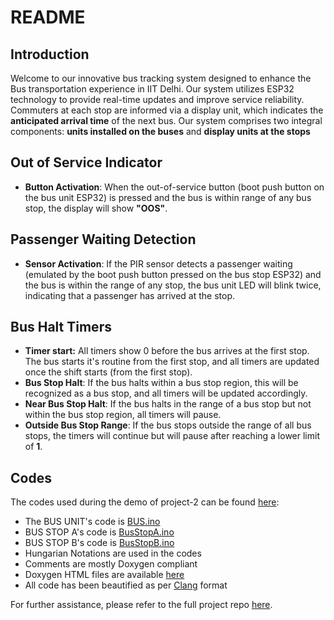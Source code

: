 # README

## Introduction

Welcome to our innovative bus tracking system designed to enhance the Bus transportation experience in IIT Delhi. Our system utilizes ESP32 technology to provide real-time updates and improve service reliability. Commuters at each stop are informed via a display unit, which indicates the **anticipated arrival time** of the next bus. Our system comprises two integral components: **units installed on the buses** and **display units at the stops**

## Out of Service Indicator

- **Button Activation**: When the out-of-service button (boot push button on the bus unit ESP32) is pressed and the bus is within range of any bus stop, the display will show **"OOS"**.

## Passenger Waiting Detection

- **Sensor Activation**: If the PIR sensor detects a passenger waiting (emulated by the boot push button pressed on the bus stop ESP32) and the bus is within the range of any stop, the bus unit LED will blink twice, indicating that a passenger has arrived at the stop.

## Bus Halt Timers

- **Timer start:** All timers show 0 before the bus arrives at the first stop. The bus starts it's routine from the first stop, and all timers are updated once the shift starts (from the first stop).
- **Bus Stop Halt**: If the bus halts within a bus stop region, this will be recognized as a bus stop, and all timers will be updated accordingly.
- **Near Bus Stop Halt**: If the bus halts in the range of a bus stop but not within the bus stop region, all timers will pause.
- **Outside Bus Stop Range**: If the bus stops outside the range of all bus stops, the timers will continue but will pause after reaching a lower limit of **1**.

## Codes

The codes used during the demo of project-2 can be found [here](https://github.com/ELP305-Cleaning-Machine/P2_codes):

- The BUS UNIT's code is [BUS.ino](BUS/BUS.ino)
- BUS STOP A's code is [BusStopA.ino](BusStopA/BusStopA.ino)
- BUS STOP B's code is [BusStopB.ino](BusStopB/BusStopB.ino)
- Hungarian Notations are used in the codes
- Comments are mostly Doxygen compliant
- Doxygen HTML files are available [here](html_output/html/index.html)
- All code has been beautified as per [Clang](P2_codes/.clang-format) format

For further assistance, please refer to the full project repo [here](https://github.com/ELP305-Cleaning-Machine/Documentation_P2).
